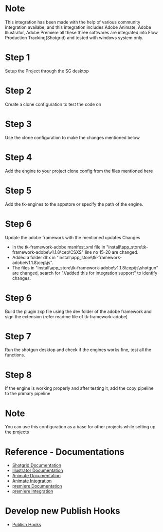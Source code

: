 # Note 
This integration has been made with the help of various community integration availabe, and this integration includes Adobe Animate, Adobe Illustrator, Adobe Premiere all these three softwares are integrated into Flow Production Tracking(Shotgrid) and tested with windows system only. 

# Step 1
Setup the Project through the SG desktop

# Step 2
Create a clone configuration to test the code on 

# Step 3
Use the clone configuration to make the changes mentioned below 

# Step 4
Add the engine to your project clone config from the files mentioned here

# Step 5
Add the tk-engines to the appstore or specify the path of the engine.

# Step 6 
Update the adobe framework with the mentioned updates
Changes
- In the tk-framework-adobe manifest.xml file in "install\app_store\tk-framework-adobe\v1.1.8\cep\CSXS" line no 15-20 are changed.
- Added a folder dhx in "install\app_store\tk-framework-adobe\v1.1.8\cep\js".
- The files in "install\app_store\tk-framework-adobe\v1.1.8\cep\js\shotgun" are changed, search for "//added this for integration support" to identify changes.

# Step 6 
Build the plugin zxp file using the dev folder of the adobe framework and sign the extension (refer readme file of tk-framework-adobe)

# Step 7 
Run the shotgun desktop and check if the engines works fine, test all the functions.

# Step 8
If the engine is working properly and after testing it, add the copy pipeline to the primary pipeline

# Note 
You can use this configuration as a base for other projects while setting up the projects 

# Reference - Documentations
- [Shotgrid Documentation](https://help.autodesk.com/view/SGDEV/ENU/)
- [Illustrator Documentation](https://readthedocs.org/projects/illustrator-scripting-guide/downloads/pdf/latest/)
- [Animate Documentation](https://help.adobe.com/archive/en_US/flash/cs5/flash_cs5_extending.pdf)
- [Animate Integration](https://github.com/dhxstudios/tk-animatecc)
- [premiere Documentation](https://readthedocs.org/projects/premiere-scripting-guide/downloads/pdf/latest/)
- [premiere Integration](https://github.com/Vintata/tk-premiere)


# Develop new Publish Hooks 
- [Publish Hooks](https://developers.shotgridsoftware.com/tk-multi-publish2/index.html)